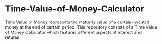 # Time-Value-of-Money-Calculator
Time Value of Money represents the maturity value of a certain invested money at the end of certain period. This repository consists of a Time Value of Money Calculator which features different aspects of interest and returns.
